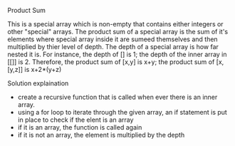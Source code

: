 Product Sum

This is a special array which is non-empty that contains either integers or other "special" arrays. The product sum of a special array is the sum of it's elements where special array inside it are sumeed themselves and then multiplied by thier level of depth.
The depth of a special array is how far nested it is. For instance, the depth of [] is 1; the depth of the inner array in [[]] is 2.
Therefore, the product sum of [x,y] is x+y; the product sum of [x,[y,z]] is x+2*(y+z)

Solution explaination
- create a recursive function that is called when ever there is an inner array.
- using a for loop to iterate through the given array, an if statement is put in place to check if the elent is an array
- if it is an array, the function is called again
- if it is not an array, the element is multiplied by the depth